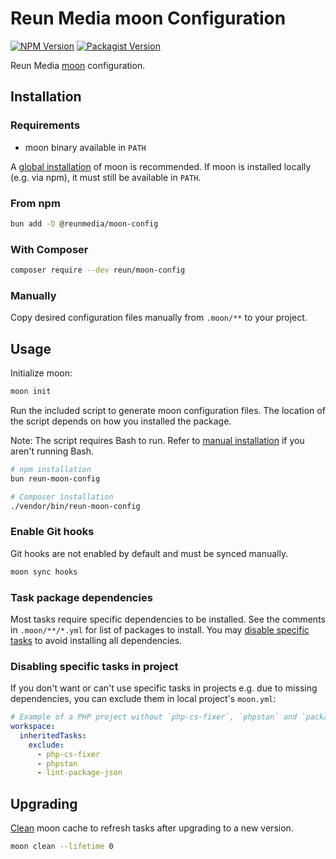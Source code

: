 # Reun Media moon Configuration

[![NPM Version](https://img.shields.io/npm/v/%40reunmedia%2Fmoon-config)](https://www.npmjs.com/package/@reunmedia/moon-config)
[![Packagist Version](https://img.shields.io/packagist/v/reun/moon-config)](https://packagist.org/packages/reun/moon-config)

Reun Media [moon](https://moonrepo.dev/moon) configuration.

## Installation

### Requirements

- moon binary available in `PATH`

A [global installation](https://moonrepo.dev/docs/install) of moon is
recommended. If moon is installed locally (e.g. via npm), it must still be
available in `PATH`.

### From npm

```sh
bun add -D @reunmedia/moon-config
```

### With Composer

```sh
composer require --dev reun/moon-config
```

### Manually

Copy desired configuration files manually from `.moon/**` to your project.

## Usage

Initialize moon:

```sh
moon init
```

Run the included script to generate moon configuration files. The location of
the script depends on how you installed the package.

Note: The script requires Bash to run. Refer to [manual installation](#manually)
if you aren't running Bash.

```sh
# npm installation
bun reun-moon-config
```

```sh
# Composer installation
./vendor/bin/reun-moon-config
```

### Enable Git hooks

Git hooks are not enabled by default and must be synced manually.

```sh
moon sync hooks
```

### Task package dependencies

Most tasks require specific dependencies to be installed. See the comments in
`.moon/**/*.yml` for list of packages to install. You may [disable specific
tasks](#disabling-specific-tasks-in-project) to avoid installing all
dependencies.

### Disabling specific tasks in project

If you don't want or can't use specific tasks in projects e.g. due to missing
dependencies, you can exclude them in local project's `moon.yml`:

```yml
# Example of a PHP project without `php-cs-fixer`, `phpstan` and `package.json`
workspace:
  inheritedTasks:
    exclude:
      - php-cs-fixer
      - phpstan
      - lint-package-json

```

## Upgrading

[Clean](https://moonrepo.dev/docs/commands/clean) moon cache to refresh
tasks after upgrading to a new version.

```sh
moon clean --lifetime 0
```
